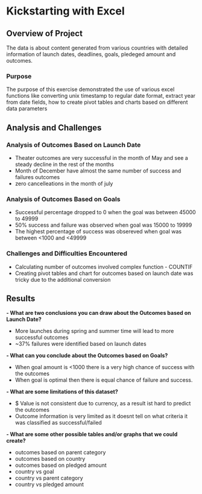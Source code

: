 # Kickstarting with Excel

## Overview of Project

The data is about content generated from various countries with detailed information of launch dates, deadlines, goals, pledeged amount and outcomes.

### Purpose

The purpose of this exercise demonstrated the use of various excel functions like converting unix timestamp to regular date format, extract year from date fields, how to create pivot tables and charts based on different data parameters

## Analysis and Challenges

### Analysis of Outcomes Based on Launch Date

 - Theater outcomes are very successful in the month of May and see a steady decline in the rest of the months
 - Month of December have almost the same number of success and failures outcomes
 - zero cancelleations in the month of july

### Analysis of Outcomes Based on Goals
 - Successful percentage dropped to 0 when the goal was between 45000 to 49999
 - 50% success and failure was observed when goal was 15000 to 19999
 - The highest percentage of success was obsereved when goal was between <1000 and <49999

### Challenges and Difficulties Encountered

 - Calculating number of outcomes involved complex function - COUNTIF
 - Creating pivot tables and chart for outcomes based on launch date was tricky due to the additional conversion

## Results

**- What are two conclusions you can draw about the Outcomes based on Launch Date?**
 - More launches during spring and summer time will lead to more successful outcomes
 - ~37% failures were identified based on launch dates


**- What can you conclude about the Outcomes based on Goals?**

 - When goal amount is <1000 there is a very high chance of success with the outcomes
 - When goal is optimal then there is equal chance of failure and success.

**- What are some limitations of this dataset?**

 - $ Value is not consistent due to currency, as a result ist hard to predict the outcomes
 - Outcome information is very limited as it doesnt tell on what criteria it was classified as successful/failed

**- What are some other possible tables and/or graphs that we could create?**

 - outcomes based on parent category
 - outcomes based on country
 - outcomes based on pledged amount
 - country vs goal
 - country vs parent category
 - country vs pledged amount
